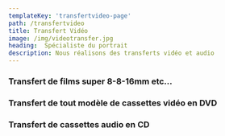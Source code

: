 ```yaml
---
templateKey: 'transfertvideo-page'
path: /transfertvideo
title: Transfert Vidéo
image: /img/videotransfer.jpg
heading:  Spécialiste du portrait
description: Nous réalisons des transferts vidéo et audio
---
```

### Transfert de films super 8-8-16mm etc...

### Transfert de tout modèle de cassettes vidéo en DVD

### Transfert de cassettes audio en CD
